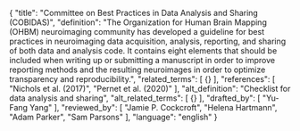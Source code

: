 {
  "title": "Committee on Best Practices in Data Analysis and Sharing (COBIDAS)",
  "definition": "The Organization for Human Brain Mapping (OHBM) neuroimaging community has developed a guideline for best practices in neuroimaging data acquisition, analysis, reporting, and sharing of both data and analysis code. It contains eight elements that should be included when writing up or submitting a manuscript in order to improve reporting methods and the resulting neuroimages in order to optimize transparency and reproducibility.",
  "related_terms": [
    {}
  ],
  "references": [
    "Nichols et al. (2017)",
    "Pernet et al. (2020)"
  ],
  "alt_definition": "Checklist for data analysis and sharing",
  "alt_related_terms": [
    {}
  ],
  "drafted_by": [
    "Yu-Fang Yang"
  ],
  "reviewed_by": [
    "Jamie P. Cockcroft",
    "Helena Hartmann",
    "Adam Parker",
    "Sam Parsons"
  ],
  "language": "english"
}
